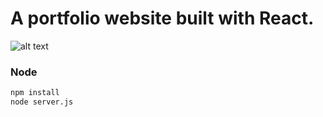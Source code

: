 <!-- [![Deploy](https://www.herokucdn.com/deploy/button.png)](https://heroku.com/deploy) -->

# A portfolio website built with React.

![alt text](https://github.com/RaphaelBaskerville/folio/blob/master/public/images/readme-image.jpg "ReadMe Image")

### Node

```sh
npm install
node server.js
```